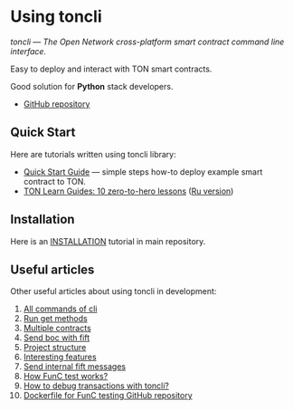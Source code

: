 # Using toncli

_toncli — The Open Network cross-platform smart contract command line interface._

Easy to deploy and interact with TON smart contracts.

Good solution for **Python** stack developers.

* [GitHub repository](https://github.com/disintar/toncli)

## Quick Start

Here are tutorials written using toncli library:
* [Quick Start Guide](https://github.com/disintar/toncli/blob/master/docs/quick_start_guide.md) — simple steps how-to deploy example smart contract to TON.
* [TON Learn Guides: 10 zero-to-hero lessons](https://github.com/romanovichim/TonFunClessons_Eng) ([Ru version](https://github.com/romanovichim/TonFunClessons_ru))

## Installation

Here is an [INSTALLATION](https://github.com/disintar/toncli/blob/master/INSTALLATION.md) tutorial in main repository.

## Useful articles

Other useful articles about using toncli in development:

1. [All commands of cli](https://github.com/disintar/toncli/blob/master/docs/advanced/commands.md)
2. [Run get methods](https://github.com/disintar/toncli/blob/master/docs/advanced/get_methods.md)
3. [Multiple contracts](https://github.com/disintar/toncli/blob/master/docs/advanced/multiple_contracts.md)
4. [Send boc with fift](https://github.com/disintar/toncli/blob/master/docs/advanced/send_boc_with_fift.md)
5. [Project structure](https://github.com/disintar/toncli/blob/master/docs/advanced/project_structure.md)
6. [Interesting features](https://github.com/disintar/toncli/blob/master/docs/advanced/intresting_features.md)
7. [Send internal fift messages](https://github.com/disintar/toncli/blob/master/docs/advanced/send_fift_internal.md)
8. [How FunC test works?](https://github.com/disintar/toncli/blob/master/docs/advanced/func_tests_new.md)
9. [How to debug transactions with toncli?](https://github.com/disintar/toncli/blob/master/docs/advanced/transaction_debug.md)
10. [Dockerfile for FunC testing GitHub repository](https://github.com/Trinketer22/func_docker)